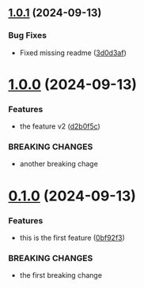 ## [1.0.1](https://github.com/julianBogado1/ConventionalActualRepo/compare/v1.0.0...v1.0.1) (2024-09-13)


### Bug Fixes

* Fixed missing readme ([3d0d3af](https://github.com/julianBogado1/ConventionalActualRepo/commit/3d0d3afd494f2e31cc3db3080ba008f175a8e89e))



# [1.0.0](https://github.com/julianBogado1/ConventionalActualRepo/compare/v0.1.0...v1.0.0) (2024-09-13)


### Features

* the feature v2 ([d2b0f5c](https://github.com/julianBogado1/ConventionalActualRepo/commit/d2b0f5cc61938ca5b9a385a0d9787db75f947fc7))


### BREAKING CHANGES

* another breaking chage



# [0.1.0](https://github.com/julianBogado1/ConventionalActualRepo/compare/0bf92f3e7bace02be934ce9ae8c2bf8e1ba18166...v0.1.0) (2024-09-13)


### Features

* this is the first feature ([0bf92f3](https://github.com/julianBogado1/ConventionalActualRepo/commit/0bf92f3e7bace02be934ce9ae8c2bf8e1ba18166))


### BREAKING CHANGES

* the first breaking change



